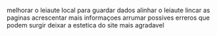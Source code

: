 melhorar o leiaute
local para guardar dados
alinhar o leiaute
lincar as paginas
acrescentar mais informaçoes
arrumar possives erreros que podem surgir
deixar a estetica do site mais agradavel
